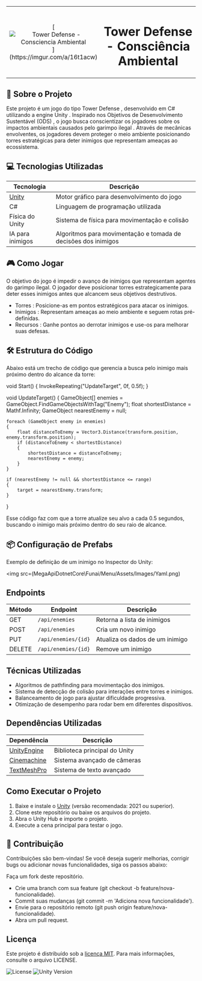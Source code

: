 <table align="center">
        <td align="center" width="25%">
[            <img src="./Assets/Images/Logo1.jpg" alt="Tower Defense - Consciencia Ambiental">](https://imgur.com/a/16t1acw)
        <td align="center" width="75%">
            

# Tower Defense - Consciência Ambiental

</table>

## 🌱 Sobre o Projeto
Este projeto é um jogo do tipo Tower Defense , desenvolvido em C# utilizando a engine Unity . Inspirado nos Objetivos de Desenvolvimento Sustentável (ODS) , o jogo busca conscientizar os jogadores sobre os impactos ambientais causados pelo garimpo ilegal . Através de mecânicas envolventes, os jogadores devem proteger o meio ambiente posicionando torres estratégicas para deter inimigos que representam ameaças ao ecossistema.

## 💻 Tecnologias Utilizadas

| Tecnologia | Descrição |
|------------|------------|
| [Unity](https://unity.com/) | Motor gráfico para desenvolvimento do jogo |
| C# | Linguagem de programação utilizada |
| Física do Unity | Sistema de física para movimentação e colisão |
| IA para inimigos | Algoritmos para movimentação e tomada de decisões dos inimigos |

## 🎮 Como Jogar
O objetivo do jogo é impedir o avanço de inimigos que representam agentes do garimpo ilegal. O jogador deve posicionar torres estrategicamente para deter esses inimigos antes que alcancem seus objetivos destrutivos.

- Torres : Posicione-as em pontos estratégicos para atacar os inimigos.
- Inimigos : Representam ameaças ao meio ambiente e seguem rotas pré-definidas.
- Recursos : Ganhe pontos ao derrotar inimigos e use-os para melhorar suas defesas.


## 🛠️ Estrutura do Código

Abaixo está um trecho de código que gerencia a busca pelo inimigo mais próximo dentro do alcance da torre:

void Start()
{
    InvokeRepeating("UpdateTarget", 0f, 0.5f);
}

void UpdateTarget()
{
    GameObject[] enemies = GameObject.FindGameObjectsWithTag("Enemy");
    float shortestDistance = Mathf.Infinity;
    GameObject nearestEnemy = null;

    foreach (GameObject enemy in enemies)
    {
        float distanceToEnemy = Vector3.Distance(transform.position, enemy.transform.position);
        if (distanceToEnemy < shortestDistance)
        {
            shortestDistance = distanceToEnemy;
            nearestEnemy = enemy;
        }
    }
    
    if (nearestEnemy != null && shortestDistance <= range)
    {
        target = nearestEnemy.transform;
    }
}

Esse código faz com que a torre atualize seu alvo a cada 0.5 segundos, buscando o inimigo mais próximo dentro do seu raio de alcance.

## 📦 Configuração de Prefabs

Exemplo de definição de um inimigo no Inspector do Unity:

<img src=(MegaApiDotnetCore\Funai/Menu/Assets/Images/Yaml.png) 


## Endpoints

| Método | Endpoint | Descrição |
|--------|----------|------------|
| GET | `/api/enemies` | Retorna a lista de inimigos |
| POST | `/api/enemies` | Cria um novo inimigo |
| PUT | `/api/enemies/{id}` | Atualiza os dados de um inimigo |
| DELETE | `/api/enemies/{id}` | Remove um inimigo |

## Técnicas Utilizadas

- Algoritmos de pathfinding para movimentação dos inimigos.
- Sistema de detecção de colisão para interações entre torres e inimigos.
- Balanceamento de jogo para ajustar dificuldade progressiva.
- Otimização de desempenho para rodar bem em diferentes dispositivos.

## Dependências Utilizadas

| Dependência | Descrição |
|------------|------------|
| [UnityEngine](https://docs.unity3d.com/ScriptReference/) | Biblioteca principal do Unity |
| [Cinemachine](https://docs.unity3d.com/Packages/com.unity.cinemachine@2.6/manual/index.html) | Sistema avançado de câmeras |
| [TextMeshPro](https://docs.unity3d.com/Packages/com.unity.textmeshpro@2.1/manual/index.html) | Sistema de texto avançado |

## Como Executar o Projeto

1. Baixe e instale o [Unity](https://unity.com/) (versão recomendada: 2021 ou superior).
2. Clone este repositório ou baixe os arquivos do projeto.
3. Abra o Unity Hub e importe o projeto.
4. Execute a cena principal para testar o jogo.

## 🤝 Contribuição
Contribuições são bem-vindas! Se você deseja sugerir melhorias, corrigir bugs ou adicionar novas funcionalidades, siga os passos abaixo:

Faça um fork deste repositório.

- Crie uma branch com sua feature (git checkout -b feature/nova-funcionalidade).
- Commit suas mudanças (git commit -m 'Adiciona nova funcionalidade').
- Envie para o repositório remoto (git push origin feature/nova-funcionalidade).
- Abra um pull request.

## Licença

Este projeto é distribuído sob a [licença MIT](LICENSE). Para mais informações, consulte o arquivo LICENSE.

![License](https://img.shields.io/badge/license-MIT-green)
![Unity Version](https://img.shields.io/badge/Unity-2021-blue)
